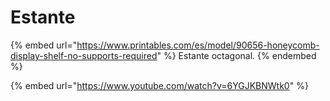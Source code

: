 # Estante

{% embed url="https://www.printables.com/es/model/90656-honeycomb-display-shelf-no-supports-required" %}
Estante octagonal.
{% endembed %}

{% embed url="https://www.youtube.com/watch?v=6YGJKBNWtk0" %}
